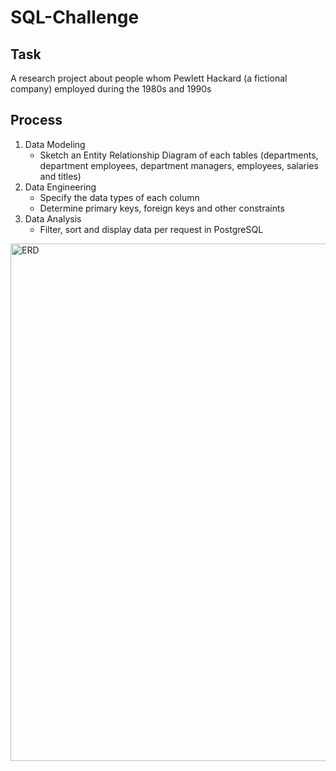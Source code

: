 # SQL-Challenge

## Task
A research project about people whom Pewlett Hackard (a fictional company) employed during the 1980s and 1990s

## Process
1. Data Modeling
    - Sketch an Entity Relationship Diagram of each tables (departments, department employees, department managers, employees, salaries and titles)
2. Data Engineering
    - Specify the data types of each column
    - Determine primary keys, foreign keys and other constraints
3. Data Analysis
    - Filter, sort and display data per request in PostgreSQL

<img width="828" alt="ERD" src="https://github.com/florencex5/sql-challenge/assets/129706051/b9ac2fbf-f134-435f-87f7-5fd7b7e587c1">

